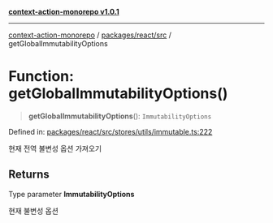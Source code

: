 [**context-action-monorepo v1.0.1**](../../../../README.md)

***

[context-action-monorepo](../../../../README.md) / [packages/react/src](../README.md) / getGlobalImmutabilityOptions

# Function: getGlobalImmutabilityOptions()

> **getGlobalImmutabilityOptions**(): `ImmutabilityOptions`

Defined in: [packages/react/src/stores/utils/immutable.ts:222](https://github.com/mineclover/context-action/blob/2861d61b4b5d930e9e7f5277983455dc296dc859/packages/react/src/stores/utils/immutable.ts#L222)

현재 전역 불변성 옵션 가져오기

## Returns

Type parameter **ImmutabilityOptions**

현재 불변성 옵션
